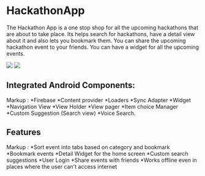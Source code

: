 # HackathonApp #
The Hackathon App is a one stop shop for all the upcoming hackathons that are about to take
place. Its helps search for hackathons, have a detail view about it and also lets you bookmark
them. You can share the upcoming hackathon event to your friends. You can have a widget for
all the upcoming events.

<img src="https://github.com/DhayanandBaskar/HackathonApp/img/hackathonApp.png">
<img src="https://github.com/DhayanandBaskar/HackathonApp/img/tab.PNG">

## Integrated Android Components: ##
 Markup : *Firebase
          *Content provider
          *Loaders
          *Sync Adapter
          *Widget
          *Navigation View
          *View Holder
          *View pager
          *Item choice Manager
          *Custom Suggestion (Search view)
          *Voice Search.

## Features ##
Markup : *Sort event into tabs based on category and bookmark
         *Bookmark events
         *Detail Widget for the home screen
         *Custom search suggestions
         *User Login
         *Share events with friends
         *Works offline even in places where the user can't access internet

